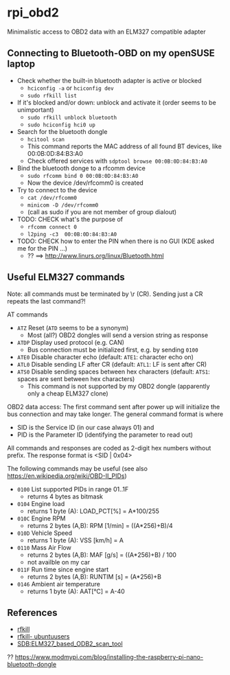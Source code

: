rpi_obd2
========
Minimalistic access to OBD2 data with an ELM327 compatible adapter


Connecting to Bluetooth-OBD on my openSUSE laptop
-------------------------------------------------
* Check whether the built-in bluetooth adapter is active or blocked
  * `hciconfig -a` or `hciconfig dev`
  * `sudo rfkill list`
* If it's blocked and/or down: unblock and activate it (order seems to be unimportant)
  * `sudo rfkill unblock bluetooth`
  * `sudo hciconfig hci0 up`
* Search for the bluetooth dongle
  * `hcitool scan`
  * This command reports the MAC address of all found BT devices, like 00:0B:0D:84:B3:A0
  * Check offered services with `sdptool browse 00:0B:0D:84:B3:A0`
* Bind the bluetooth donge to a rfcomm device
  * `sudo rfcomm bind 0 00:0B:0D:84:B3:A0`
  * Now the device /dev/rfcomm0 is created
* Try to connect to the device
  * `cat /dev/rfcomm0`
  * `minicom -D /dev/rfcomm0`
  * (call as sudo if you are not member of group dialout)
* TODO: CHECK what's the purpose of 
  * `rfcomm connect 0`
  * `l2ping -c3  00:0B:0D:84:B3:A0`
* TODO: CHECK how to enter the PIN when there is no GUI (KDE asked me for the PIN ...)
  * ?? ==> http://www.linurs.org/linux/Bluetooth.html

Useful ELM327 commands
----------------------
Note: all commands must be terminated by \r (CR).
Sending just a CR repeats the last command?!

AT commands
* `ATZ` Reset (`ATD` seems to be a synonym)
  * Most (all?) OBD2 dongles will send a version string as response
* `ATDP` Display used protocol (e.g. CAN)
  * Bus connection must be initialized first, e.g. by sending `0100`
* `ATE0` Disable character echo (default: `ATE1`: character echo on)
* `ATL0` Disable sending LF after CR (default: `ATL1`: LF is sent after CR)
* `ATS0` Disable sending spaces between hex characters (default: `ATS1`: spaces are sent between hex characters)
  * This command is not supported by my OBD2 dongle (apparently only a cheap ELM327 clone)

OBD2 data access: 
The first command sent after power up will initialize the bus connection
and may take longer.
The general command format is <SID> <PID> where 
* SID is the Service ID (in our case always 01) and 
* PID is the Parameter ID (identifying the parameter to read out)

All commands and responses are coded as 2-digit hex numbers without prefix.
The response format is <SID | 0x04> <PID> <result bytes depending on PID>

The following commands may be useful 
(see also https://en.wikipedia.org/wiki/OBD-II_PIDs)
* `0100` List supported PIDs in range 01..1F
  * returns 4 bytes as bitmask
* `0104` Engine load
  * returns 1 byte (A): LOAD_PCT[%] = A*100/255
* `010C` Engine RPM 
  * returns 2 bytes (A,B): RPM [1/min] = ((A*256)+B)/4
* `010D` Vehicle Speed
  * returns 1 byte (A): VSS [km/h] = A
* `0110` Mass Air Flow
  * returns 2 bytes (A,B): MAF [g/s] = ((A*256)+B) / 100
  * not availble on my car
* `011F` Run time since engine start
  * returns 2 bytes (A,B): RUNTIM [s] = (A*256)+B
* `0146` Ambient air temperature
  * returns 1 byte (A): AAT[°C] =  A-40
 



References
----------
* [rfkill](http://linux.die.net/man/1/rfkill)
* [rfkill- ubuntuusers](https://wiki.ubuntuusers.de/rfkill)
* [SDB:ELM327_based_ODB2_scan_tool](https://en.opensuse.org/SDB:ELM327_based_ODB2_scan_tool)

?? https://www.modmypi.com/blog/installing-the-raspberry-pi-nano-bluetooth-dongle

